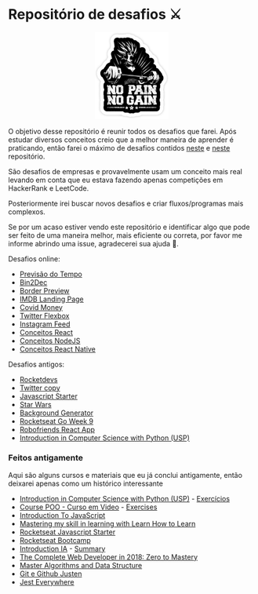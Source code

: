 # Repositório de desafios ⚔️

<p align="center">
    <img src="./images/no-pain-no-gain-goku.png" alt="Image of No Pain No Gain Goku" width="150">
</p>

O objetivo desse repositório é reunir todos os desafios que farei. Após estudar diversos conceitos creio que a melhor maneira de aprender é praticando, então farei o máximo de desafios contidos [neste](https://github.com/felipefialho/frontend-challenges) e [neste](https://github.com/florinpop17/app-ideas) repositório.

São desafios de empresas e provavelmente usam um conceito mais real levando em conta que eu estava fazendo apenas competições em HackerRank e LeetCode.

Posteriormente irei buscar novos desafios e criar fluxos/programas mais complexos.

Se por um acaso estiver vendo este repositório e identificar algo que pode ser feito de uma maneira melhor, mais eficiente ou correta, por favor me informe abrindo uma issue, agradecerei sua ajuda 🙌.

Desafios online:

- [Previsão do Tempo](https://iaurg.github.io/all-challenges/1STi)
- [Bin2Dec](https://iaurg.github.io/all-challenges/Bin2Dec)
- [Border Preview](https://iaurg.github.io/all-challenges/BorderPreviewer)
- [IMDB Landing Page](https://iaurg.github.io/all-challenges/madmax/)
- [Covid Money](https://iaurg.github.io/covidmoney/)
- [Twitter Flexbox](https://iaurg.github.io/all-challenges/twitter-flexbox/)
- [Instagram Feed](https://iaurg.github.io/all-challenges/instagram-feed/)
- [Conceitos React](https://github.com/iaurg/desafio-conceitos-reactjs)
- [Conceitos NodeJS](https://github.com/iaurg/desafio-conceitos-nodejs)
- [Conceitos React Native](https://github.com/iaurg/desafio-conceitos-react-native)

Desafios antigos:

- [Rocketdevs](https://github.com/iaurg/rocketseatdevs) 
- [Twitter copy](https://github.com/iaurg/twitter-react) 
- [Javascript Starter](https://github.com/iaurg/RocketSeat/tree/master/JS) 
- [Star Wars](https://github.com/iaurg/star_wars) 
- [Background Generator](https://github.com/iaurg/background-generator) 
- [Rocketseat Go Week 9](https://github.com/iaurg/tattoour) 
- [Robofriends React App](https://github.com/iaurg/Robofriends)
- [Introduction in Computer Science with Python (USP)](https://github.com/iaurg/ciencia-computacao-coursera)


### Feitos antigamente

Aqui são alguns cursos e materiais que eu já conclui antigamente, então deixarei apenas como um histórico interessante

- [Introduction in Computer Science with Python (USP)](https://bit.ly/2IIVuWe) - [Exercícios](https://github.com/iaurg/ciencia-computacao-coursera)
- [Course POO - Curso em Video](https://www.youtube.com/watch?v=KlIL63MeyMY&list=PLHz_AreHm4dmGuLII3tsvryMMD7VgcT7x) - [Exercises](https://github.com/iaurg/OOP-Exercises-PHP)
- [Introduction To JavaScript](https://www.codecademy.com/learn/introduction-to-javascript)
- [Mastering my skill in learning with Learn How to Learn](https://www.coursera.org/learn/learning-how-to-learn)
- [Rocketseat Javascript Starter](https://rocketseat.com.br/starter)
- [Rocketseat Bootcamp](https://rocketseat.com.br)
- [Introduction IA](https://www.microsoft.com/pt-br/academia) - [Summary](https://github.com/iaurg/academia-ia)
- [The Complete Web Developer in 2018: Zero to Mastery](https://www.udemy.com/course/the-complete-web-developer-zero-to-mastery)
- [Master Algorithms and Data Structure](https://www.udemy.com/course/master-the-coding-interview-data-structures-algorithms)
- [Git e Github Justen](https://www.udemy.com/course/git-e-github-para-iniciantes)
- [Jest Everywhere](https://www.youtube.com/watch?v=X1EbHgFxSdw)
